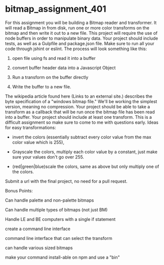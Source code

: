 # bitmap_assignment_401

For this assignment you will be building a Bitmap reader and transformer. It will read a Bitmap in from disk, run one or more color transforms on the bitmap and then write it out to a new file. This project will require the use of node buffers in order to manipulate binary data. Your project should include tests, as well as a Gulpfile and package.json file. Make sure to run all your code through jshint or eslint. The process will look something like this:

1. open file using fs and read it into a buffer

2. convert buffer header data into a Javascript Object

3. Run a transform on the buffer directly

4. Write the buffer to a new file.

The wikipedia article found here (Links to an external site.) describes the byte specification of a "windows bitmap file." We'll be working the simplest version, meaning no compression. Your project should be able to take a transform as a callback that will be run once the bitmap file has been read into a buffer. Your project should include at least one transform. This is a difficult assignment so make sure to come to me with questions early. Ideas for easy transformations:

* invert the colors (essentially subtract every color value from the max color value which is 255),

* Grayscale the colors, multiply each color value by a constant, just make sure your values don't go over 255.

* (red|green|blue)scale the colors, same as above but only multiply one of the colors.


Submit a url with the final project, no need for a pull request.


Bonus Points:

Can handle palette and non-palette bitmaps

Can handle multiple types of bitmaps (not just BM)

Handle LE and BE computers with a single if statement

create a command line interface

command line interface that can select the transform

can handle various sized bitmaps

make your command install-able on npm and use a "bin"
